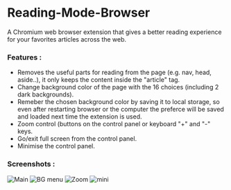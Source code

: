 # Reading-Mode-Browser
A Chromium web browser extension that gives a better reading experience for your favorites articles across the web.
### Features :
- Removes the useful parts for reading from the page (e.g. nav, head, aside..), it only keeps the content inside the "article" tag.
- Change background color of the page with the 16 choices (including 2 dark backgrounds).
- Remeber the chosen background color by saving it to local storage, so even after restarting browser or the computer the preferce will be saved and loaded next time the extension is used.
- Zoom control (buttons on the control panel or keyboard "+" and "-" keys.
- Go/exit full screen from the control panel.
- Minimise the control panel.

### Screenshots :

![Main](https://i.ibb.co/YZPRfx0/reading-mode-main.png)
![BG menu](https://i.ibb.co/pR47BFN/reading-mode-bg-menu.png)
![Zoom](https://i.ibb.co/121WMcY/reading-mode-zoom.png)
![mini](https://i.ibb.co/LRb8Vg6/reading-mode-hiden-panel.png)
